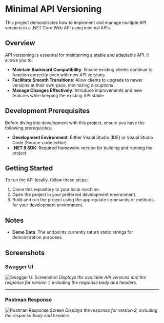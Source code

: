 # Minimal API Versioning
This project demonstrates how to implement and manage multiple API versions in a .NET Core Web API using minimal APIs.

## Overview
API versioning is essential for maintaining a stable and adaptable API. It allows you to:
- **Maintain Backward Compatibility**: Ensure existing clients continue to function correctly even with new API versions.
- **Facilitate Smooth Transitions**: Allow clients to upgrade to newer versions at their own pace, minimizing disruptions.
- **Manage Changes Effectively**: Introduce improvements and new features while keeping the existing API stable

## Development Prerequisites
Before diving into development with this project, ensure you have the following prerequisites:
- **Development Environment**: Either Visual Studio (IDE) or Visual Studio Code (Source-code editor)
- **.NET 8 SDK**: Required framework version for building and running the project

## Getting Started
To run the API locally, follow these steps:
1. Clone this repository to your local machine.
2. Open the project in your preferred development environment.
3. Build and run the project using the appropriate commands or methods for your development environment.

## Notes
- **Demo Data**: The endpoints currently return static strings for demonstration purposes.

## Screenshots

### Swagger UI
![Swagger UI Screenshot](https://github.com/user-attachments/assets/22216fa4-0450-4758-95ca-6858af849c0c)
*Displays the available API versions and the response for version 1, including the response body and headers.*

---
### Postman Response
![Postman Response Screen](https://github.com/user-attachments/assets/f4f4fc70-8040-412f-bb7f-f4eb3e7db9a2)
*Displays the response for version 2, including the response body and headers.*
